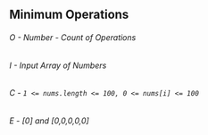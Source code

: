 ## Minimum Operations

###### O - Number - Count of Operations

###### I - Input Array of Numbers

###### C - `1 <= nums.length <= 100, 0 <= nums[i] <= 100`

###### E - [0] and [0,0,0,0,0]

######
